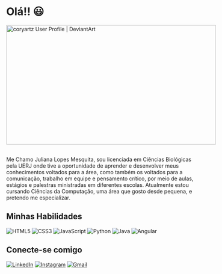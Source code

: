 # Olá!! 😃

<img src="https://images-wixmp-ed30a86b8c4ca887773594c2.wixmp.com/f/5d4a1685-9933-4c49-829c-8e298fef2f89/dfr878n-6096a1e4-f93a-4dd2-97fc-3f10dd8b3512.png/v1/fill/w_613,h_350,q_70,strp/lofi_anime_wallpaper_by_pikswell_dfr878n-350t.jpg?token=eyJ0eXAiOiJKV1QiLCJhbGciOiJIUzI1NiJ9.eyJzdWIiOiJ1cm46YXBwOjdlMGQxODg5ODIyNjQzNzNhNWYwZDQxNWVhMGQyNmUwIiwiaXNzIjoidXJuOmFwcDo3ZTBkMTg4OTgyMjY0MzczYTVmMGQ0MTVlYTBkMjZlMCIsIm9iaiI6W1t7ImhlaWdodCI6Ijw9MTUzNiIsInBhdGgiOiJcL2ZcLzVkNGExNjg1LTk5MzMtNGM0OS04MjljLThlMjk4ZmVmMmY4OVwvZGZyODc4bi02MDk2YTFlNC1mOTNhLTRkZDItOTdmYy0zZjEwZGQ4YjM1MTIucG5nIiwid2lkdGgiOiI8PTI2ODgifV1dLCJhdWQiOlsidXJuOnNlcnZpY2U6aW1hZ2Uub3BlcmF0aW9ucyJdfQ.dLOPs7_XP1mGwvp2NwZ9tEf85pS5nTb8-UTLsQgeiDw" jsaction="VQAsE" class="r48jcc pT0Scc iPVvYb" style="max-width: 613px; width: 557px; height: 318px; margin: 0px;" alt="coryartz User Profile | DeviantArt" jsname="kn3ccd" data-iml="17288.40000000596" aria-hidden="false"><br><br>

Me Chamo Juliana Lopes Mesquita, sou licenciada em Ciências Biológicas pela UERJ onde tive a oportunidade de aprender e desenvolver meus conhecimentos voltados para a área, como também os voltados para a comunicação, trabalho em equipe e pensamento crítico, por meio de aulas, estágios e palestras ministradas em diferentes escolas. Atualmente estou cursando Ciências da Computação, uma área que gosto desde pequena, e pretendo me especializar.


## Minhas Habilidades

![HTML5](https://img.shields.io/badge/HTML5-fff?style=for-the-badge&logo=html5)
![CSS3](https://img.shields.io/badge/CSS3-fff?style=for-the-badge&logo=css3&logoColor=264CE4)
![JavaScript](https://img.shields.io/badge/JavaScript-fff?style=for-the-badge&logo=javascript)
![Python](https://img.shields.io/badge/Python-fff?style=for-the-badge&logo=python)
![Java](https://img.shields.io/badge/Java-fff?style=for-the-badge&logo=java)
![Angular](https://img.shields.io/badge/Angular-fff?style=for-the-badge&logo=angular&logoColor=C3002F)




## Conecte-se comigo
[![LinkedIn](https://img.shields.io/badge/LinkedIn-fff?style=for-the-badge&logo=linkedin&logoColor=0E76A8)](https://www.linkedin.com/in/juliana-lopes-mesquita/)
[![Instagram](https://img.shields.io/badge/Instagram-fff?style=for-the-badge&logo=instagram)](https://www.instagram.com/juliana.lm/)
[![Gmail](https://img.shields.io/badge/-Gmail-fff?style=for-the-badge&amp;logo=gmail&amp;logoColor=E94D5F)](mailto:julianalmesquita04dev@gmail.com)